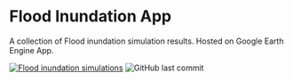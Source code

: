 # Flood Inundation App
A collection of Flood inundation simulation results. Hosted on Google Earth Engine App.

[![Flood inundation simulations](https://img.shields.io/badge/-Google%20Earth%20Engine-blue)](https://chrimerss.users.earthengine.app/view/floodcollections)
![GitHub last commit](https://img.shields.io/github/last-commit/chrimerss/FloodInundationApp)
